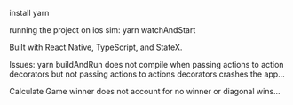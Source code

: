 install
  yarn

running the project on ios sim:
  yarn watchAndStart

Built with React Native, TypeScript, and StateX.

Issues:
  yarn buildAndRun does not compile when passing actions to action decorators but not passing actions to actions decorators crashes the app...

  Calculate Game winner does not account for no winner or diagonal wins...
